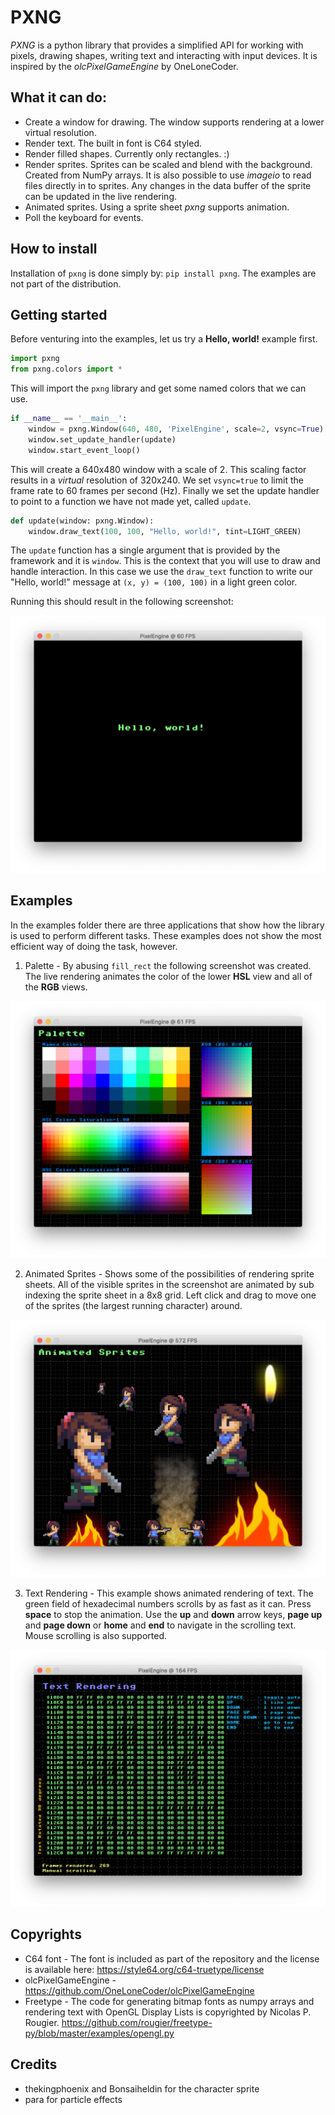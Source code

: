 # PXNG

*PXNG* is a python library that provides a simplified API for working with pixels, drawing shapes, writing text and interacting with input devices. It is inspired by the *olcPixelGameEngine* by OneLoneCoder.

## What it can do:
- Create a window for drawing. The window supports rendering at a lower virtual resolution. 
- Render text. The built in font is C64 styled.
- Render filled shapes. Currently only rectangles. :)
- Render sprites. Sprites can be scaled and blend with the background. Created from NumPy arrays. It is also possible to use *imageio* to read files directly in to sprites. Any changes in the data buffer of the sprite can be updated in the live rendering.
- Animated sprites. Using a sprite sheet *pxng* supports animation.
- Poll the keyboard for events.


## How to install
Installation of `pxng` is done simply by: `pip install pxng`. The examples are not part of the distribution. 


## Getting started

Before venturing into the examples, let us try a __Hello, world!__ example first.

```python
import pxng
from pxng.colors import *
``` 

This will import the `pxng` library and get some named colors that we can use. 

```python
if __name__ == '__main__':
    window = pxng.Window(640, 480, 'PixelEngine', scale=2, vsync=True)
    window.set_update_handler(update)
    window.start_event_loop()
```

This will create a 640x480 window with a scale of 2. This scaling factor results in a _virtual_ resolution of 320x240. We set `vsync=true` to limit the frame rate to 60 frames per second (Hz). Finally we set the update handler to point to a function we have not made yet, called `update`.

```python
def update(window: pxng.Window):
    window.draw_text(100, 100, "Hello, world!", tint=LIGHT_GREEN)
```

The `update` function has a single argument that is provided by the framework and it is `window`. This is the context that you will use to draw and handle interaction. In this case we use the `draw_text` function to write our "Hello, world!" message at `(x, y) = (100, 100)` in a light green color. 

Running this should result in the following screenshot:

![Screenshot of text_rendering.py](https://github.com/jepebe/pixelengine/blob/master/images/hello_world.png?raw=true)
 

## Examples
In the examples folder there are three applications that show how the library is used to perform different tasks. These examples does not show the most efficient way of doing the task, however.

1. Palette - By abusing `fill_rect` the following screenshot was created. The live rendering animates the color of the lower **HSL** view and all  of the **RGB** views.

![Screenshot of palette.py](https://github.com/jepebe/pixelengine/blob/master/images/palette.png?raw=true)

2. Animated Sprites - Shows some of the possibilities of rendering sprite sheets. All of the visible sprites in the screenshot are animated by  sub indexing the sprite sheet in a 8x8 grid. Left click and drag to move one of the sprites (the largest running character) around.

![Screenshot of animated_sprites.py](https://github.com/jepebe/pixelengine/blob/master/images/animated_sprites.png?raw=true)

3. Text Rendering - This example shows animated rendering of text. The green field of hexadecimal numbers scrolls by as fast as it can. Press __space__ to stop the animation. Use the __up__ and __down__ arrow keys, __page up__ and __page down__ or __home__ and __end__ to navigate in the scrolling text. Mouse scrolling is also supported.

![Screenshot of text_rendering.py](https://github.com/jepebe/pixelengine/blob/master/images/text_rendering.png?raw=true)



## Copyrights

- C64 font - The font is included as part of the repository and the license
  is available here: https://style64.org/c64-truetype/license
- olcPixelGameEngine - https://github.com/OneLoneCoder/olcPixelGameEngine
- Freetype - The code for generating bitmap fonts as numpy arrays and rendering text with OpenGL Display Lists is copyrighted by Nicolas P. Rougier. 
  https://github.com/rougier/freetype-py/blob/master/examples/opengl.py
  
## Credits

- thekingphoenix and Bonsaiheldin for the character sprite
- para for particle effects